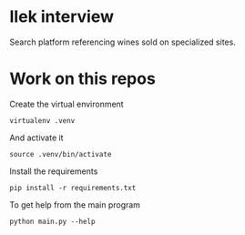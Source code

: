 # Ilek interview
Search platform referencing wines sold on specialized sites.

# Work on this repos

Create the virtual environment
```
virtualenv .venv
```

And activate it
```
source .venv/bin/activate
```

Install the requirements
```
pip install -r requirements.txt
```

To get help from the main program
```
python main.py --help
```


